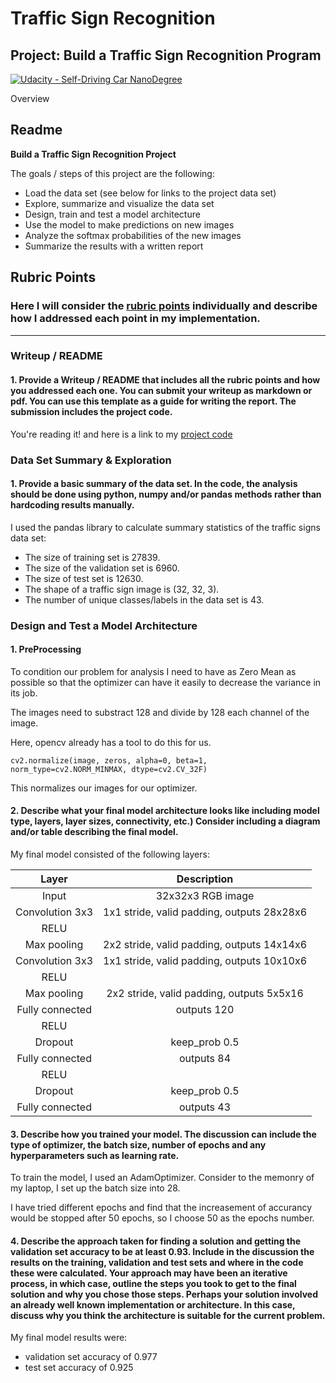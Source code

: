# **Traffic Sign Recognition** 

## Project: Build a Traffic Sign Recognition Program
[![Udacity - Self-Driving Car NanoDegree](https://s3.amazonaws.com/udacity-sdc/github/shield-carnd.svg)](http://www.udacity.com/drive)

Overview

## Readme

**Build a Traffic Sign Recognition Project**

The goals / steps of this project are the following:
* Load the data set (see below for links to the project data set)
* Explore, summarize and visualize the data set
* Design, train and test a model architecture
* Use the model to make predictions on new images
* Analyze the softmax probabilities of the new images
* Summarize the results with a written report


[//]: # (Image References)

[image1]: ./examples/visualization.jpg "Visualization"
[image2]: ./examples/grayscale.jpg "Grayscaling"
[image3]: ./examples/random_noise.jpg "Random Noise"
[image4]: ./examples/placeholder.png "Traffic Sign 1"
[image5]: ./examples/placeholder.png "Traffic Sign 2"
[image6]: ./examples/placeholder.png "Traffic Sign 3"
[image7]: ./examples/placeholder.png "Traffic Sign 4"
[image8]: ./examples/placeholder.png "Traffic Sign 5"

## Rubric Points
### Here I will consider the [rubric points](https://review.udacity.com/#!/rubrics/481/view) individually and describe how I addressed each point in my implementation.  

---
### Writeup / README

#### 1. Provide a Writeup / README that includes all the rubric points and how you addressed each one. You can submit your writeup as markdown or pdf. You can use this template as a guide for writing the report. The submission includes the project code.

You're reading it! and here is a link to my [project code](https://github.com/WalesPeng/Traffic_Sign_Classifier/blob/master/Traffic_Sign_Classifier.ipynb)

### Data Set Summary & Exploration

#### 1. Provide a basic summary of the data set. In the code, the analysis should be done using python, numpy and/or pandas methods rather than hardcoding results manually.

I used the pandas library to calculate summary statistics of the traffic
signs data set:

* The size of training set is 27839.
* The size of the validation set is 6960.
* The size of test set is 12630.
* The shape of a traffic sign image is (32, 32, 3).
* The number of unique classes/labels in the data set is 43.


### Design and Test a Model Architecture

#### 1. PreProcessing

To condition our problem for analysis I need to have as Zero Mean as possible so that the optimizer can have it easily to decrease the variance in its job.

The images need to substract 128 and divide by 128 each channel of the image.

Here, opencv already has a tool to do this for us.

`cv2.normalize(image, zeros, alpha=0, beta=1, norm_type=cv2.NORM_MINMAX, dtype=cv2.CV_32F)`

This normalizes our images for our optimizer.

#### 2. Describe what your final model architecture looks like including model type, layers, layer sizes, connectivity, etc.) Consider including a diagram and/or table describing the final model.

My final model consisted of the following layers:

| Layer         		|     Description	        					| 
|:---------------------:|:---------------------------------------------:| 
| Input         		| 32x32x3 RGB image   							| 
| Convolution 3x3     	| 1x1 stride, valid padding, outputs 28x28x6 	|
| RELU					|												|
| Max pooling	      	| 2x2 stride, valid padding, outputs 14x14x6 	|
| Convolution 3x3	    | 1x1 stride, valid padding, outputs 10x10x6    |
| RELU					|												|
| Max pooling	      	| 2x2 stride, valid padding, outputs 5x5x16 	|
| Fully connected		| outputs 120									|
| RELU					|												|
| Dropout   			| keep_prob	0.5									|
| Fully connected		| outputs 84									|
| RELU					|												|
| Dropout   			| keep_prob	0.5									|
| Fully connected		| outputs 43									|
 


#### 3. Describe how you trained your model. The discussion can include the type of optimizer, the batch size, number of epochs and any hyperparameters such as learning rate.

To train the model, I used an AdamOptimizer. Consider to the memonry of my laptop, I set up the batch size into 28.

I have tried different epochs and find that the increasement of accurancy would be stopped after 50 epochs, so I choose 50 as the epochs number.

#### 4. Describe the approach taken for finding a solution and getting the validation set accuracy to be at least 0.93. Include in the discussion the results on the training, validation and test sets and where in the code these were calculated. Your approach may have been an iterative process, in which case, outline the steps you took to get to the final solution and why you chose those steps. Perhaps your solution involved an already well known implementation or architecture. In this case, discuss why you think the architecture is suitable for the current problem.

My final model results were:
* validation set accuracy of 0.977
* test set accuracy of 0.925


